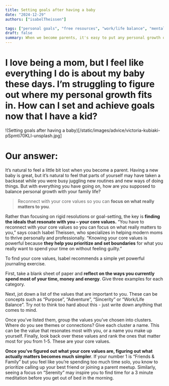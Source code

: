 ```yaml
---
title: Setting goals after having a baby
date: "2024-12-29"
authors: ["isabelTheissen"]

tags: ["personal goals", "free resources", "work/life balance", "mental health"]
draft: false
summary: When we become parents, it's easy to put any personal growth outside of parenthood on the back burner. Coach Isabel Theissen shares a free exercise you can do at home to rediscover your core values and identify ways to build them into your new life as a parent.
---
```


# I love being a mom, but I feel like everything I do is about my baby these days. I’m struggling to figure out where my personal growth fits in. How can I set and achieve goals now that I have a kid?

!(Setting goals after having a baby)[/static/images/advice/victoria-kubiaki-pSpmti70KLI-unsplash.jpg]

# Our answer:

It’s natural to feel a little bit lost when you become a parent. Having a new baby is great, but it’s natural to feel that parts of yourself may have taken a backseat while you were busy juggling new routines and new ways of doing things. But with everything you have going on, how are you supposed to balance personal growth with your family life?

> Reconnect with your core values so you can **focus on what really matters to you**.

Rather than focusing on rigid resolutions or goal-setting, the key is **finding the ideals that resonate with you – your core values.** “You have to reconnect with your core values so you can focus on what really matters to you,” says coach Isabel Theissen, who specializes in helping modern moms to thrive personally and professionally. “Knowing your core values is powerful because **they help you prioritize and set boundaries** for what you really want to spend your time on without feeling guilty.”

To find your core values, Isabel recommends a simple yet powerful journaling exercise.

First, take a blank sheet of paper and **reflect on the ways you currently spend most of your time, money and energy**. Give three examples for each category.

Next, jot down a list of the values that are important to you. These can be concepts such as “Purpose”, “Adventure”, “Sincerity” or “Work/Life Balance”. Try not to think too hard about this - just write down anything that comes to mind.

Once you’ve listed them, group the values you’ve chosen into clusters. Where do you see themes or connections? Give each cluster a name. This can be the value that resonates most with you, or a name you make up yourself. Finally, look back over these values and rank the ones that matter most for you from 1-5. These are your core values.

**Once you’ve figured out what your core values are, figuring out what actually matters becomes much simpler**. If your number 1 is “Friends & Family” but you feel like you’re spending too much time solo, you know to prioritize calling up your best friend or joining a parent meetup. Similarly, seeing a focus on “Serenity” may inspire you to find time for a 3 minute meditation before you get out of bed in the morning.
